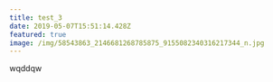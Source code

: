 ```yaml
---
title: test_3
date: 2019-05-07T15:51:14.428Z
featured: true
image: /img/58543863_2146681268785875_9155082340316217344_n.jpg
---
```

wqddqw
